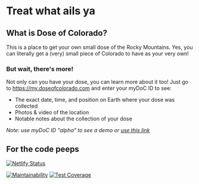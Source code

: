 # Treat what ails ya

## What is Dose of Colorado?

This is a place to get your own small dose of the Rocky Mountains. Yes, you can literally get a (very) small piece of Colorado to have as your very own!

### But wait, there's more!

Not only can you have your dose, you can learn more about it too! Just go to https://my.doseofcolorado.com and enter your myDoC ID to see:
- The exact date, time, and position on Earth where your dose was collected
- Photos & video of the location
- Notable notes about the collection of your dose

*Note: use myDoC ID "alpha" to see a demo or [use this link](https://doseofcolorado.com/my?mydocid=alpha)*

## For the code peeps

[//]: # (Shelving CircleCI indefinitely due to poor ROI)
<!--- [![CircleCI](https://circleci.com/gh/scottbram/dose-of-colorado.svg?style=svg)](https://circleci.com/gh/scottbram/dose-of-colorado) -->

[![Netlify Status](https://api.netlify.com/api/v1/badges/b839638f-ba53-4b44-8e15-34c6dceb1acf/deploy-status)](https://app.netlify.com/sites/dose-of-colorado/deploys)

[![Maintainability](https://api.codeclimate.com/v1/badges/1f5b53772adae87198b6/maintainability)](https://codeclimate.com/github/scottbram/dose-of-colorado/maintainability)
[![Test Coverage](https://api.codeclimate.com/v1/badges/1f5b53772adae87198b6/test_coverage)](https://codeclimate.com/github/scottbram/dose-of-colorado/test_coverage)
